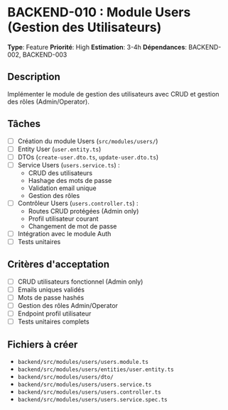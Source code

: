 # BACKEND-010 : Module Users (Gestion des Utilisateurs)

**Type**: Feature
**Priorité**: High
**Estimation**: 3-4h
**Dépendances**: BACKEND-002, BACKEND-003

## Description

Implémenter le module de gestion des utilisateurs avec CRUD et gestion des rôles (Admin/Operator).

## Tâches

- [ ] Création du module Users (`src/modules/users/`)
- [ ] Entity User (`user.entity.ts`)
- [ ] DTOs (`create-user.dto.ts`, `update-user.dto.ts`)
- [ ] Service Users (`users.service.ts`) :
  - CRUD des utilisateurs
  - Hashage des mots de passe
  - Validation email unique
  - Gestion des rôles
- [ ] Contrôleur Users (`users.controller.ts`) :
  - Routes CRUD protégées (Admin only)
  - Profil utilisateur courant
  - Changement de mot de passe
- [ ] Intégration avec le module Auth
- [ ] Tests unitaires

## Critères d'acceptation

- [ ] CRUD utilisateurs fonctionnel (Admin only)
- [ ] Emails uniques validés
- [ ] Mots de passe hashés
- [ ] Gestion des rôles Admin/Operator
- [ ] Endpoint profil utilisateur
- [ ] Tests unitaires complets

## Fichiers à créer

- `backend/src/modules/users/users.module.ts`
- `backend/src/modules/users/entities/user.entity.ts`
- `backend/src/modules/users/dto/`
- `backend/src/modules/users/users.service.ts`
- `backend/src/modules/users/users.controller.ts`
- `backend/src/modules/users/users.service.spec.ts`
